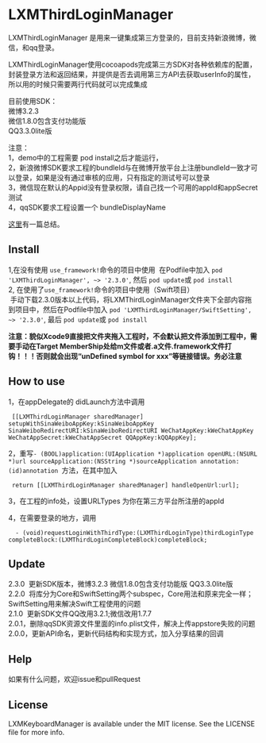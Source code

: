 # LXMThirdLoginManager

LXMThirdLoginManager 是用来一键集成第三方登录的，目前支持新浪微博，微信，和qq登录。       

LXMThirdLoginManager使用cocoapods完成第三方SDK对各种依赖库的配置，封装登录方法和返回结果，并提供是否去调用第三方API去获取userInfo的属性，所以用的时候只需要两行代码就可以完成集成    

目前使用SDK：    
微博3.2.3    
微信1.8.0包含支付功能版    
QQ3.3.0lite版    

注意：   
1，demo中的工程需要 pod install之后才能运行，     
2，新浪微博SDK要求工程的bundleId与在微博开放平台上注册bundleId一致才可以登录，如果是没有通过审核的应用，只有指定的测试号可以登录    
3，微信现在默认的Appid没有登录权限，请自己找一个可用的appId和appSecret测试     
4，qqSDK要求工程设置一个 bundleDisplayName

[这里](http://www.cnblogs.com/Phelthas/p/4505108.html)有一篇总结。

## Install  
1,在没有使用 `use_framework!`命令的项目中使用
  在Podfile中加入 `pod 'LXMThirdLoginManager', ~> '2.3.0'`, 然后 `pod update`或 `pod install`    
2, 在使用了`use_framework!`命令的项目中使用（Swift项目）    
  手动下载2.3.0版本以上代码，将LXMThirdLoginManager文件夹下全部内容拖到项目中，然后在Podfile中加入 `pod 'LXMThirdLoginManager/SwiftSetting', ~> '2.3.0'`, 最后 `pod update`或 `pod install`    
 
**注意：貌似Xcode9直接把文件夹拖入工程时，不会默认把文件添加到工程中，需要手动在Target MemberShip处给m文件或者.a文件.framework文件打钩！！！否则就会出现“unDefined symbol for xxx”等链接错误。务必注意**

## How to use
1，在appDelegate的 didLaunch方法中调用    

     [[LXMThirdLoginManager sharedManager] setupWithSinaWeiboAppKey:kSinaWeiboAppKey SinaWeiboRedirectURI:kSinaWeiboRedirectURI WeChatAppKey:kWeChatAppKey WeChatAppSecret:kWeChatAppSecret QQAppKey:kQQAppKey];      
    
2，重写`- (BOOL)application:(UIApplication *)application openURL:(NSURL *)url sourceApplication:(NSString *)sourceApplication annotation:(id)annotation `方法，在其中加入      

     return [[LXMThirdLoginManager sharedManager] handleOpenUrl:url];

3，在工程的info处，设置URLTypes 为你在第三方平台所注册的appId   

4，在需要登录的地方，调用       

      - (void)requestLoginWithThirdType:(LXMThirdLoginType)thirdLoginType completeBlock:(LXMThirdLoginCompleteBlock)completeBlock;    
    
        
    
## Update 
2.3.0  更新SDK版本，微博3.2.3    微信1.8.0包含支付功能版    QQ3.3.0lite版    
2.2.0  将库分为Core和SwiftSetting两个subspec，Core用法和原来完全一样；SwiftSetting用来解决Swift工程使用的问题    
2.1.0  更新SDK文件QQ改用3.2.1;微信改用1.7.7    
2.0.1，删除qqSDK资源文件里面的info.plist文件，解决上传appstore失败的问题    
2.0.0，更新API命名，更新代码结构和实现方式，加入分享结果的回调    

## Help
如果有什么问题，欢迎issue和pullRequest  

## License
LXMKeyboardManager is available under the MIT license. See the LICENSE file for more info. 

